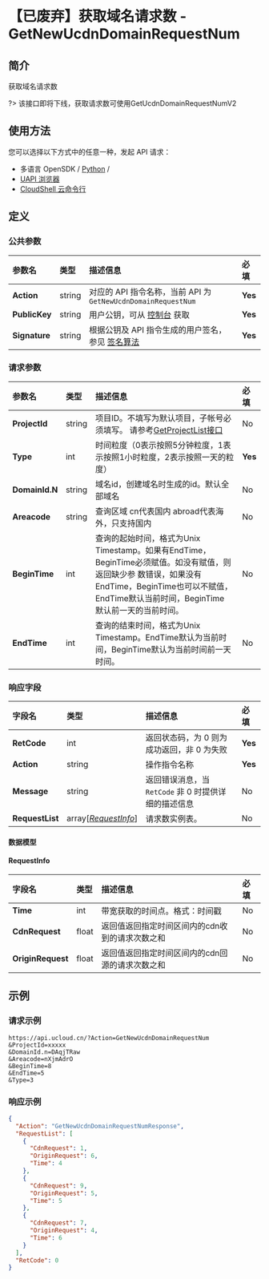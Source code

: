 # 【已废弃】获取域名请求数 - GetNewUcdnDomainRequestNum

## 简介

获取域名请求数

?> 该接口即将下线，获取请求数可使用GetUcdnDomainRequestNumV2




## 使用方法

您可以选择以下方式中的任意一种，发起 API 请求：
- 多语言 OpenSDK / [Python](https://github.com/ucloud/ucloud-sdk-python3) /
- [UAPI 浏览器](https://console.ucloud.cn/uapi/detail?id=GetNewUcdnDomainRequestNum)
- [CloudShell 云命令行](https://shell.ucloud.cn/)


## 定义

### 公共参数

| 参数名 | 类型 | 描述信息 | 必填 |
|:---|:---|:---|:---|
| **Action**     | string  | 对应的 API 指令名称，当前 API 为 `GetNewUcdnDomainRequestNum`                        | **Yes** |
| **PublicKey**  | string  | 用户公钥，可从 [控制台](https://console.ucloud.cn/uapi/apikey) 获取                                             | **Yes** |
| **Signature**  | string  | 根据公钥及 API 指令生成的用户签名，参见 [签名算法](api/summary/signature.md)  | **Yes** |

### 请求参数

| 参数名 | 类型 | 描述信息 | 必填 |
|:---|:---|:---|:---|
| **ProjectId** | string | 项目ID。不填写为默认项目，子帐号必须填写。 请参考[GetProjectList接口](api/summary/get_project_list) |No|
| **Type** | int | 时间粒度（0表示按照5分钟粒度，1表示按照1小时粒度，2表示按照一天的粒度） |**Yes**|
| **DomainId.N** | string | 域名id，创建域名时生成的id。默认全部域名 |No|
| **Areacode** | string | 查询区域 cn代表国内 abroad代表海外，只支持国内 |No|
| **BeginTime** | int | 查询的起始时间，格式为Unix Timestamp。如果有EndTime，BeginTime必须赋值。如没有赋值，则返回缺少参 数错误，如果没有EndTime，BeginTime也可以不赋值，EndTime默认当前时间，BeginTime 默认前一天的当前时间。 |No|
| **EndTime** | int | 查询的结束时间，格式为Unix Timestamp。EndTime默认为当前时间，BeginTime默认为当前时间前一天时间。 |No|

### 响应字段

| 字段名 | 类型 | 描述信息 | 必填 |
|:---|:---|:---|:---|
| **RetCode** | int | 返回状态码，为 0 则为成功返回，非 0 为失败 |**Yes**|
| **Action** | string | 操作指令名称 |**Yes**|
| **Message** | string | 返回错误消息，当 `RetCode` 非 0 时提供详细的描述信息 |No|
| **RequestList** | array[[*RequestInfo*](#RequestInfo)] | 请求数实例表。 |No|

#### 数据模型


#### RequestInfo

| 字段名 | 类型 | 描述信息 | 必填 |
|:---|:---|:---|:---|
| **Time** | int | 带宽获取的时间点。格式：时间戳 |No|
| **CdnRequest** | float | 返回值返回指定时间区间内的cdn收到的请求次数之和 |No|
| **OriginRequest** | float | 返回值返回指定时间区间内的cdn回源的请求次数之和 |No|

## 示例

### 请求示例
    
```
https://api.ucloud.cn/?Action=GetNewUcdnDomainRequestNum
&ProjectId=xxxxx
&DomainId.n=DAqjTRaw
&Areacode=nXjmAdrO
&BeginTime=8
&EndTime=5
&Type=3
```

### 响应示例
    
```json
{
  "Action": "GetNewUcdnDomainRequestNumResponse",
  "RequestList": [
    {
      "CdnRequest": 1,
      "OriginRequest": 6,
      "Time": 4
    },
    {
      "CdnRequest": 9,
      "OriginRequest": 5,
      "Time": 5
    },
    {
      "CdnRequest": 7,
      "OriginRequest": 4,
      "Time": 6
    }
  ],
  "RetCode": 0
}
```





